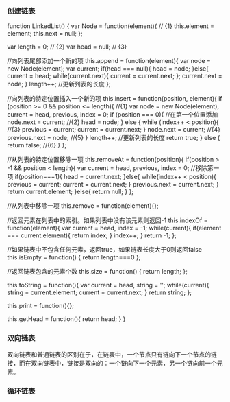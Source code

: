 ### 创建链表
function LinkedList() {
  var Node = function(element){ // {1}
    this.element = element;
    this.next = null;
  };

  var length = 0; //  {2}
  var head = null; //  {3}

  //向列表尾部添加一个新的项
  this.append = function(element){
    var node = new Node(element);
    var current;
    if(head === null){
      head = node;
    }else{
      current = head;
      while(current.next){
        current = current.next;
      };
      current.next = node;
    }
    length++; //更新列表的长度
  };

  //向列表的特定位置插入一个新的项
  this.insert = function(position, element){
    if (position >= 0 && position <= length){ //{1}
      var node = new Node(element),
      current = head,
      previous,
      index = 0;
      if (position === 0){ //在第一个位置添加
        node.next = current; //{2}
        head = node;
      } else {
        while (index++ < position){ //{3}
        previous = current;
        current = current.next;
      }
      node.next = current; //{4}
      previous.next = node; //{5}
      }
      length++; //更新列表的长度
      return true;
    } else {
      return false; //{6}
    }
  };

  //从列表的特定位置移除一项
  this.removeAt = function(position){
    if(position > -1 && position < length){
      var current = head,
          previous,
          index = 0;
      //移除第一项
      if(position===1){
        head = current.next;
      }else{
        while(index++ < position){
          previous = current;
          current = current.next;
        }
        previous.next = current.next;
      }
      return current.element;
    }else{
      return null;
    }
  };

  //从列表中移除一项
  this.remove = function(element){};

  //返回元素在列表中的索引。如果列表中没有该元素则返回-1
  this.indexOf = function(element){
    var current = head,
        index = -1;
    while(current){
      if(element === current.element){
        return index;
      }
      index++;
    }
    return -1;
  };

  //如果链表中不包含任何元素，返回true，如果链表长度大于0则返回false
  this.isEmpty = function() {
    return length===0
  };

  //返回链表包含的元素个数
  this.size = function() {
    return length;
  };

  this.toString = function(){
    var current = head,
        string = '';
    while(current){
      string = current.element;
      current = current.next;
    }
    return string;
  };

  this.print = function(){};

  this.getHead = function(){
    return head;
  }
}

### 双向链表
  双向链表和普通链表的区别在于，在链表中，一个节点只有链向下一个节点的链接，而在双向链表中，链接是双向的：一个链向下一个元素，另一个链向前一个元素。
  
### 循环链表
  